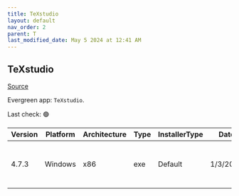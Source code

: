```yaml
---
title: TeXstudio
layout: default
nav_order: 2
parent: T
last_modified_date: May 5 2024 at 12:41 AM
---
```


## TeXstudio

[Source](https://www.texstudio.org/)

Evergreen app: `TeXstudio`. 

Last check: 🟢

| Version | Platform | Architecture | Type | InstallerType | Date     | Size      | URI                                                                                                                                                                                              |
| ------- | -------- | ------------ | ---- | ------------- | -------- | --------- | ------------------------------------------------------------------------------------------------------------------------------------------------------------------------------------------------ |
| 4.7.3   | Windows  | x86          | exe  | Default       | 1/3/2024 | 144228785 | [https://github.com/texstudio-org/texstudio/releases/download/4.7.3/texstudio-4.7.3-win-qt6.exe](https://github.com/texstudio-org/texstudio/releases/download/4.7.3/texstudio-4.7.3-win-qt6.exe) |
